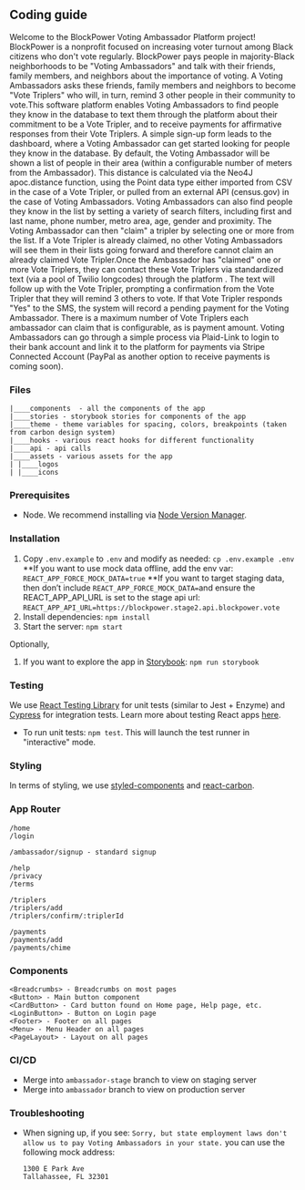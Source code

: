 ## Coding guide

Welcome to the BlockPower Voting Ambassador Platform project!  BlockPower is a nonprofit focused on increasing voter turnout among Black citizens who don't vote regularly. BlockPower pays people in majority-Black neighborhoods to be "Voting Ambassadors" and talk with their friends, family members, and neighbors about the importance of voting. A Voting Ambassadors asks these friends, family members and neighbors to become "Vote Triplers" who will, in turn, remind 3 other people in their community to vote.This software platform enables Voting Ambassadors to find people they know in the database to text them through the platform about their commitment to be a Vote Tripler, and to receive payments for affirmative responses from their Vote Triplers.  A simple sign-up form leads to the dashboard, where a Voting Ambassador can get started looking for people they know in the database. By default, the Voting Ambassador will be shown a list of people in their area (within a configurable number of meters from the Ambassador). This distance is calculated via the Neo4J apoc.distance function, using the Point data type either imported from CSV in the case of a Vote Tripler, or pulled from an external API (census.gov) in the case of Voting Ambassadors.  Voting Ambassadors can also find people they know in the list by setting a variety of search filters, including first and last name, phone number, metro area, age, gender and proximity. The Voting Ambassador can then "claim" a tripler by selecting one or more from the list. If a Vote Tripler is already claimed, no other Voting Ambassadors will see them in their lists going forward and therefore cannot claim an already claimed Vote Tripler.Once the Ambassador has "claimed" one or more Vote Triplers, they can contact these Vote Triplers via standardized text (via a pool of Twilio longcodes) through the platform . The text will follow up with the Vote Tripler, prompting a confirmation from the Vote Tripler that they will remind 3 others to vote.  If that Vote Tripler responds "Yes" to the SMS, the system will record a pending payment for the Voting Ambassador. There is a maximum number of Vote Triplers each ambassador can claim that is configurable, as is payment amount. Voting Ambassadors can go through a simple process via Plaid-Link to login to their bank account and link it to the platform for payments via Stripe Connected Account (PayPal as another option to receive payments is coming soon).

### Files

```
|____components  - all the components of the app
|____stories - storybook stories for components of the app
|____theme - theme variables for spacing, colors, breakpoints (taken from carbon design system)
|____hooks - various react hooks for different functionality
|____api - api calls
|____assets - various assets for the app
| |____logos
| |____icons
```

### Prerequisites

- Node. We recommend installing via [Node Version Manager](https://github.com/nvm-sh/nvm#installing-and-updating).

### Installation

1. Copy `.env.example` to `.env` and modify as needed: `cp .env.example .env`
   **If you want to use mock data offline, add the env var: `REACT_APP_FORCE_MOCK_DATA=true`
   **If you want to target staging data, then don’t include `REACT_APP_FORCE_MOCK_DATA=`and ensure the REACT_APP_API_URL is set to the stage api url: `REACT_APP_API_URL=https://blockpower.stage2.api.blockpower.vote`
2. Install dependencies: `npm install`
3. Start the server: `npm start`

Optionally,

1. If you want to explore the app in [Storybook](https://storybook.js.org/): `npm run storybook`

### Testing

We use [React Testing Library](https://testing-library.com/docs/intro) for unit tests (similar to Jest + Enzyme)
and [Cypress](https://docs.cypress.io/guides/core-concepts/introduction-to-cypress.html) for integration tests.
Learn more about testing React apps [here](https://reactjs.org/docs/testing.html).

- To run unit tests: `npm test`. This will launch the test runner in "interactive" mode.

### Styling

In terms of styling, we use [styled-components](https://github.com/styled-components/styled-components) and [react-carbon](https://github.com/carbon-design-system/carbon-components-react).

### App Router

```
/home
/login

/ambassador/signup - standard signup

/help
/privacy
/terms

/triplers
/triplers/add
/triplers/confirm/:triplerId

/payments
/payments/add
/payments/chime
```

### Components

```
<Breadcrumbs> - Breadcrumbs on most pages
<Button> - Main button component
<CardButton> - Card button found on Home page, Help page, etc.
<LoginButton> - Button on Login page
<Footer> - Footer on all pages
<Menu> - Menu Header on all pages
<PageLayout> - Layout on all pages
```

### CI/CD

- Merge into `ambassador-stage` branch to view on staging server
- Merge into `ambassador` branch to view on production server

### Troubleshooting

- When signing up, if you see: `Sorry, but state employment laws don't allow us to pay Voting Ambassadors in your state.` you can use the following mock address:

      1300 E Park Ave
      Tallahassee, FL 32301
